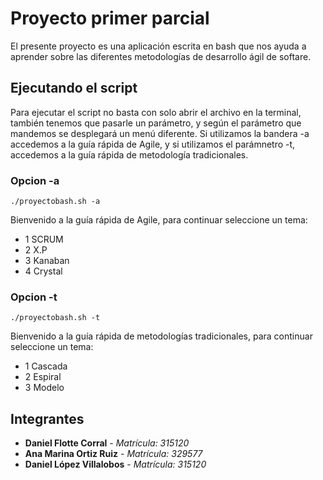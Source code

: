 # Proyecto primer parcial

El presente proyecto es una aplicación escrita en bash que nos ayuda a aprender sobre las diferentes metodologías de desarrollo ágil de softare.

## Ejecutando el script

Para ejecutar el script no basta con solo abrir el archivo en la terminal, también tenemos que pasarle un parámetro, y según el parámetro que mandemos se desplegará un menú diferente. Si utilizamos la bandera -a accedemos a la guía rápida de Agile, y si utilizamos el parámnetro -t, accedemos a la guía rápida de metodología tradicionales.

### Opcion -a

```
./proyectobash.sh -a
```

Bienvenido a la guía rápida de Agile, para continuar seleccione un tema:

* 1 SCRUM
* 2 X.P
* 3 Kanaban
* 4 Crystal

### Opcion -t

```
./proyectobash.sh -t
```

Bienvenido a la guía rápida de metodologías tradicionales, para continuar seleccione un tema:

* 1 Cascada
* 2 Espiral
* 3 Modelo 

## Integrantes

* **Daniel Flotte Corral** - *Matrícula: 315120*
* **Ana Marina Ortiz Ruiz** - *Matrícula: 329577*
* **Daniel López Villalobos** - *Matrícula: 315120*